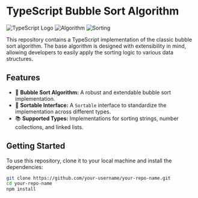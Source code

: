 # TypeScript Bubble Sort Algorithm

![TypeScript Logo](https://img.shields.io/badge/-TypeScript-blue?style=flat-square&logo=typescript)
![Algorithm](https://img.shields.io/badge/-Algorithm-brightgreen)
![Sorting](https://img.shields.io/badge/-Sorting-yellowgreen)

This repository contains a TypeScript implementation of the classic bubble sort algorithm. The base algorithm is designed with extensibility in mind, allowing developers to easily apply the sorting logic to various data structures.

## Features

- 🚀 **Bubble Sort Algorithm:** A robust and extendable bubble sort implementation.
- 🔄 **Sortable Interface:** A `Sortable` interface to standardize the implementation across different types.
- 📚 **Supported Types:** Implementations for sorting strings, number collections, and linked lists.

## Getting Started

To use this repository, clone it to your local machine and install the dependencies:

```bash
git clone https://github.com/your-username/your-repo-name.git
cd your-repo-name
npm install

```
